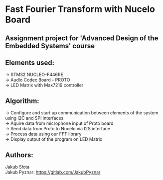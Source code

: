 # Fast Fourier Transform with Nucelo Board
## Assignment project for 'Advanced Design of the Embedded Systems' course
## Elements used:
-> STM32 NUCLEO-F446RE  
-> Audio Codec Board - PROTO  
-> LED Matrix with Max7219 controller 

## Algorithm:
-> Configure and start up communication between elements of the system using I2C and SPI interfaces  
-> Aquire data from microphone input of Proto board  
-> Send data from Proto to Nucelo via I2S interface  
-> Process data using our FFT library  
-> Display output of the program on LED Matrix  

## Authors:
Jakub Słota  
Jakub Pyznar: https://gitlab.com/JakubPyznar  

